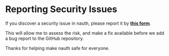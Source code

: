 # Reporting Security Issues

If you discover a security issue in nauth, please report it by **[this form](https://github.com/nexryai/nauth/security/advisories/new)**.

This will allow me to assess the risk, and make a fix available before we add a
bug report to the GitHub repository.

Thanks for helping make nauth safe for everyone.
